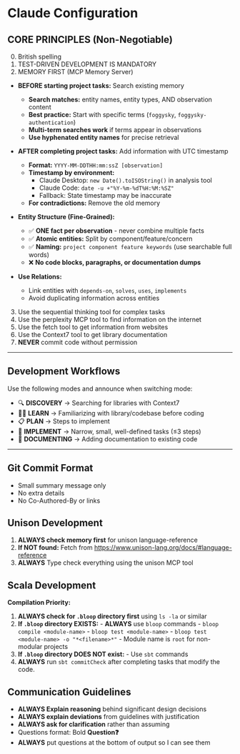 # Claude Configuration

## CORE PRINCIPLES (Non-Negotiable)

0. British spelling
1. TEST-DRIVEN DEVELOPMENT IS MANDATORY
2. MEMORY FIRST (MCP Memory Server)
  - **BEFORE starting project tasks:** Search existing memory
    - **Search matches:** entity names, entity types, AND observation content
    - **Best practice:** Start with specific terms (`foggysky`, `foggysky-authentication`)
    - **Multi-term searches work** if terms appear in observations
    - **Use hyphenated entity names** for precise retrieval
  
  - **AFTER completing project tasks:** Add information with UTC timestamp
    - **Format:** `YYYY-MM-DDTHH:mm:ssZ [observation]`
    - **Timestamp by environment:**
      - Claude Desktop: `new Date().toISOString()` in analysis tool
      - Claude Code: `date -u +"%Y-%m-%dT%H:%M:%SZ"`
      - Fallback: State timestamp may be inaccurate
    - **For contradictions:** Remove the old memory
  
  - **Entity Structure (Fine-Grained):**
    - ✅ **ONE fact per observation** - never combine multiple facts
    - ✅ **Atomic entities:** Split by component/feature/concern
    - ✅ **Naming:** `project component feature keywords` (use searchable full words)
    - ❌ **No code blocks, paragraphs, or documentation dumps**
  - **Use Relations:**
    - Link entities with `depends-on`, `solves`, `uses`, `implements`
    - Avoid duplicating information across entities
  
3. Use the sequential thinking tool for complex tasks
4. Use the perplexity MCP tool to find information on the internet
5. Use the fetch tool to get information from websites
6. Use the Context7 tool to get library documentation
7. **NEVER** commit code without permission

---

## Development Workflows

Use the following modes and announce when switching mode:

- 🔍 **DISCOVERY** → Searching for libraries with Context7
- 🧑‍🎓 **LEARN** → Familiarizing with library/codebase before coding
- 📋 **PLAN** → Steps to implement
- 🐣 **IMPLEMENT** → Narrow, small, well-defined tasks (≤3 steps)
- 📝 **DOCUMENTING** → Adding documentation to existing code

---

## Git Commit Format

- Small summary message only
- No extra details
- No Co-Authored-By or links

## Unison Development
1. **ALWAYS check memory first** for unison language-reference
2. **If NOT found:** Fetch from https://www.unison-lang.org/docs/#language-reference
3. **ALWAYS** Type check everything using the unison MCP tool

## Scala Development

**Compilation Priority:**

1. **ALWAYS check for `.bloop` directory first** using `ls -la` or similar
  1. **If `.bloop` directory EXISTS:**
    - **ALWAYS** use `bloop` commands
    - `bloop compile <module-name>`
    - `bloop test <module-name>`
    - `bloop test <module-name> -o "*<filename>*"`
    - Module name is `root` for non-modular projects
  2. **If `.bloop` directory DOES NOT exist:**
    - Use `sbt` commands
2. **ALWAYS** run `sbt commitCheck` after completing tasks that modify the code.

## Communication Guidelines

- **ALWAYS Explain reasoning** behind significant design decisions
- **ALWAYS explain deviations** from guidelines with justification
- **ALWAYS ask for clarification** rather than assuming
- Questions format: Bold **Question❓**
- **ALWAYS** put questions at the bottom of output so I can see them
